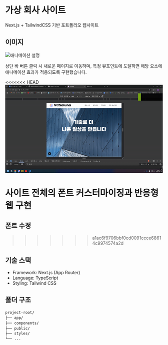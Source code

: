 # 가상 회사 사이트

Next.js + TailwindCSS 기반 포트폴리오 웹사이트

## 이미지

![애니메이션 설명](./aaa.gif)

상단 바 버튼 클릭 시 새로운 페이지로 이동하며, 특정 뷰포인트에 도달하면 해당 요소에 애니메이션 효과가 적용되도록 구현했습니다.

<<<<<<< HEAD
![애니메이션 설명](./bbb.gif)

사이트 전체의 폰트 커스터마이징과 반응형 웹 구현
=======
## 폰트 수정

>>>>>>> a1ac6f9706bbf0cd0091ccce68614c9974574a2d
## 기술 스택

- Framework: Next.js (App Router)
- Language: TypeScript
- Styling: Tailwind CSS

## 폴더 구조

```bash
project-root/
├── app/
├── components/
├── public/
├── styles/
└── ...

